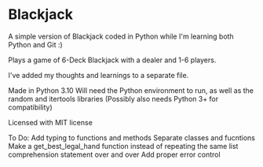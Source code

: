 ﻿# Blackjack
A simple version of Blackjack coded in Python while I'm learning both Python and Git :)

Plays a game of 6-Deck Blackjack with a dealer and 1-6 players.

I've added my thoughts and learnings to a separate file.

Made in Python 3.10
Will need the Python environment to run, as well as the random and itertools libraries
(Possibly also needs Python 3+ for compatibility)

Licensed with MIT license

To Do:
Add typing to functions and methods
Separate classes and fucntions
Make a get_best_legal_hand function instead of repeating the same list comprehension statement over and over
Add proper error control
